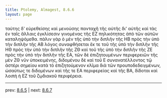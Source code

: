 ```yaml
---
title: Ptolemy, Almagest, 8.6.6
layout: page
---
```


ταύτης δ' εὑρεθείσης καὶ μενούσης πανταχῆ τῆς αὐτῆς δι' αὐτῆς καὶ τὰς ἐν ταῖς ἄλλαις ἐγκλίσεσιν γινομένας τῆς ΕΖ πηλικότητας ἀπὸ τῶν αὐτῶν καταληψόμεθα. πάλιν γὰρ ὁ μὲν τῆς ὑπὸ τὴν διπλῆν τῆς ΗΒ πρὸς τὴν ὑπὸ τὴν διπλῆν τῆς ΑΒ λόγος συναφθήσεται ἔκ τε τοῦ τῆς ὑπὸ τὴν διπλῆν τῆς ΗΘ πρὸς τὴν ὑπὸ τὴν διπλῆν τῆς ΖΘ καὶ τοῦ τῆς ὑπὸ τὴν διπλῆν τῆς ΖΕ πρὸς τὴν ὑπὸ τὴν διπλῆν τῆς ΕΑ, τῶν δὲ ἐπιζητουμένων περιφερειῶν τῆς μὲν ΖΘ νῦν ὑποκειμένης, διδομένου δὲ καὶ τοῦ Ε συνανατέλλοντος τῷ ἀστέρι σημείου κατὰ τὸ ἐπιζητούμενον κλῖμα διὰ τῶν προυποδεδειγμένων, ὡσαύτως τε διδομένων καὶ τῆς τε ΕΑ περιφερείας καὶ τῆς ΒΑ, δίδοται καὶ λοιπὴ ἡ ΕΖ τοῦ ζῳδιακοῦ περιφέρεια. 

---

prev: [8.6.5](../8.6.5/) | next: [8.6.7](../8.6.7/)

